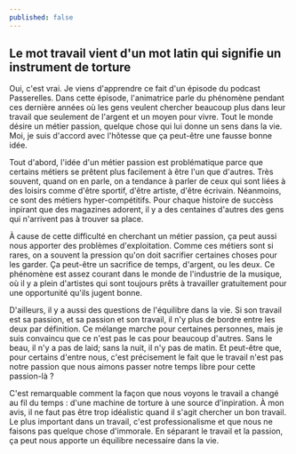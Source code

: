 ```yaml
---
published: false
---
```

## Le mot travail vient d'un mot latin qui signifie un instrument de torture

Oui, c'est vrai. Je viens d'apprendre ce fait d'un épisode du podcast Passerelles. Dans cette épisode, l'animatrice parle du phénomène pendant ces dernière années où les gens veulent chercher beaucoup plus dans leur travail que seulement de l'argent et un moyen pour vivre. Tout le monde désire un métier passion, quelque chose qui lui donne un sens dans la vie. Moi, je suis d'accord avec l'hôtesse que ça peut-être une fausse bonne idée.

Tout d'abord, l'idée d'un métier passion est problématique parce que certains métiers se prêtent plus facilement à être l'un que d'autres. Très souvent, quand on en parle, on a tendance à parler de ceux qui sont liées à des loisirs comme d'être sportif, d'être artiste, d'être écrivain. Néanmoins, ce sont des métiers hyper-compétitifs. Pour chaque histoire de succèss inpirant que des magazines adorent, il y a des centaines d'autres des gens qui n'arrivent pas à trouver sa place.

À cause de cette difficulté en cherchant un métier passion, ça peut aussi nous apporter des problèmes d'exploitation. Comme ces métiers sont si rares, on a souvent la pression qu'on doit sacrifier certaines choses pour les garder. Ça peut-être un sacrifice de temps, d'argent, ou les deux. Ce phénomène est assez courant dans le monde de l'industrie de la musique, où il y a plein d'artistes qui sont toujours prêts à travailler gratuitement pour une opportunité qu'ils jugent bonne.

D'ailleurs, il y a aussi des questions de l'équilibre dans la vie. Si son travail est sa passion, et sa passion et son travail, il n'y plus de bordre entre les deux par définition. Ce mélange marche pour certaines personnes, mais je suis convaincu que ce n'est pas le cas pour beaucoup d'autres. Sans le beau, il n'y a pas de laid; sans la nuit, il n'y pas de matin. Et peut-être que, pour certains d'entre nous, c'est précisement le fait que le travail n'est pas notre passion que nous aimons passer notre temps libre pour cette passion-là ?

C'est remarquable comment la façon que nous voyons le travail a changé au fil du temps : d'une machine de torture à une source d'inpiration. À mon avis, il ne faut pas être trop idéalistic quand il s'agit chercher un bon travail. Le plus important dans un travail, c'est professionalisme et que nous ne faisons pas quelque chose d'immorale. En séparant le travail et la passion, ça peut nous apporte un équilibre necessaire dans la vie.
